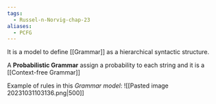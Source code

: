 ```yaml
---
tags:
  - Russel-n-Norvig-chap-23
aliases:
  - PCFG
---
```

It is a model to define [[Grammar]] as a hierarchical syntactic structure.

A **Probabilistic Grammar** assign a probability to each string and it is a [[Context-free Grammar]]

Example of rules in this *Grammar model*:
![[Pasted image 20231031103136.png|500]]